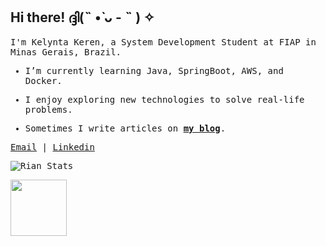 ## Hi there! ദ്ദി(˵ •̀ ᴗ - ˵ ) ✧

<samp>
  
  I'm Kelynta Keren, a System Development Student at FIAP in Minas Gerais, Brazil.
  
  </samp>
</p>


<samp>
  
- I’m currently learning Java, SpringBoot, AWS, and Docker.
- I enjoy exploring new technologies to solve real-life problems.
- Sometimes I write articles on **[my blog](https://nerek.bearblog.dev)**.
  
  </samp>
</p>

<a href="mailto:kereneuro0x@gmail.com">Email</a> | <a href="">Linkedin</a>


![Rian Stats](https://github-readme-stats.vercel.app/api?username=nereksj&show_icons=true&bg_color=00000000&title_color=f9f9f9&text_color=f9f9f9&icon_color=f9f9f9&border_color=969393&locale=en)

<img height="90px" src="https://github-readme-stats.vercel.app/api/top-langs/?username=nereksj&layout=compact&theme=transparent&border=none&text_color=f9f9f9&title_color=f9f9f9" />

  

